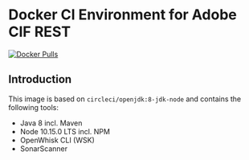 # Docker CI Environment for Adobe CIF REST
[![Docker Pulls](https://img.shields.io/docker/pulls/adobe/commerce-cif-ci-env.svg)](https://hub.docker.com/r/adobe/commerce-cif-ci-env/)

## Introduction
This image is based on `circleci/openjdk:8-jdk-node` and contains the following tools:

* Java 8 incl. Maven
* Node 10.15.0 LTS incl. NPM
* OpenWhisk CLI (WSK)
* SonarScanner